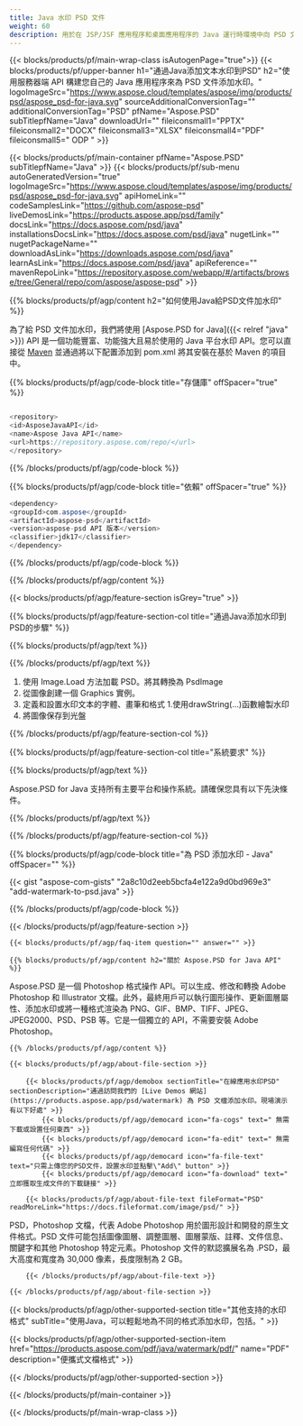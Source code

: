 ```yaml
---
title: Java 水印 PSD 文件
weight: 60
description: 用於在 JSP/JSF 應用程序和桌面應用程序的 Java 運行時環境中向 PSD 文件添加或刪除水印的 Java 示例代碼。
---
```


{{< blocks/products/pf/main-wrap-class isAutogenPage="true">}}
{{< blocks/products/pf/upper-banner h1="通過Java添加文本水印到PSD" h2="使用服務器端 API 構建您自己的 Java 應用程序來為 PSD 文件添加水印。" logoImageSrc="https://www.aspose.cloud/templates/aspose/img/products/psd/aspose_psd-for-java.svg" sourceAdditionalConversionTag="" additionalConversionTag="PSD" pfName="Aspose.PSD" subTitlepfName="Java" downloadUrl="" fileiconsmall1="PPTX" fileiconsmall2="DOCX" fileiconsmall3="XLSX" fileiconsmall4="PDF" fileiconsmall5=" ODP " >}}

{{< blocks/products/pf/main-container pfName="Aspose.PSD" subTitlepfName="Java" >}}
{{< blocks/products/pf/sub-menu autoGeneratedVersion="true" logoImageSrc="https://www.aspose.cloud/templates/aspose/img/products/psd/aspose_psd-for-java.svg" apiHomeLink="" codeSamplesLink="https://github.com/aspose-psd" liveDemosLink="https://products.aspose.app/psd/family" docsLink="https://docs.aspose.com/psd/java" installationsDocsLink="https://docs.aspose.com/psd/java" nugetLink="" nugetPackageName="" downloadAsLink="https://downloads.aspose.com/psd/java" learnAsLink="https://docs.aspose.com/psd/java" apiReference="" mavenRepoLink="https://repository.aspose.com/webapp/#/artifacts/browse/tree/General/repo/com/aspose/aspose-psd" >}}

{{% blocks/products/pf/agp/content h2="如何使用Java給PSD文件加水印" %}}

 為了給 PSD 文件加水印，我們將使用
 [Aspose.PSD for Java]({{< relref "java" >}})
 API 是一個功能豐富、功能強大且易於使用的 Java 平台水印 API。您可以直接從
 [Maven](https://repository.aspose.com/webapp/#/artifacts/browse/tree/General/repo/com/aspose/aspose-psd)
 並通過將以下配置添加到 pom.xml 將其安裝在基於 Maven 的項目中。

{{% blocks/products/pf/agp/code-block title="存儲庫" offSpacer="true" %}}

```cs

<repository>
<id>AsposeJavaAPI</id>
<name>Aspose Java API</name>
<url>https://repository.aspose.com/repo/</url>
</repository>

```

{{% /blocks/products/pf/agp/code-block %}}

{{% blocks/products/pf/agp/code-block title="依賴" offSpacer="true" %}}

```cs
<dependency>
<groupId>com.aspose</groupId>
<artifactId>aspose-psd</artifactId>
<version>aspose-psd API 版本</version>
<classifier>jdk17</classifier>
</dependency>

```

{{% /blocks/products/pf/agp/code-block %}}

{{% /blocks/products/pf/agp/content %}}

{{< blocks/products/pf/agp/feature-section isGrey="true" >}}

{{% blocks/products/pf/agp/feature-section-col title="通過Java添加水印到PSD的步驟" %}}

{{% blocks/products/pf/agp/text %}}

{{% /blocks/products/pf/agp/text %}}

1. 使用 Image.Load 方法加載 PSD。將其轉換為 PsdImage
1. 從圖像創建一個 Graphics 實例。
1. 定義和設置水印文本的字體、畫筆和格式
1.使用drawString(...)函數繪製水印
1. 將圖像保存到光盤

{{% /blocks/products/pf/agp/feature-section-col %}}

{{% blocks/products/pf/agp/feature-section-col title="系統要求" %}}

{{% blocks/products/pf/agp/text %}}

 Aspose.PSD for Java 支持所有主要平台和操作系統。請確保您具有以下先決條件。

{{% /blocks/products/pf/agp/text %}}

{{% /blocks/products/pf/agp/feature-section-col %}}

{{% blocks/products/pf/agp/code-block title="為 PSD 添加水印 - Java" offSpacer="" %}}

{{< gist "aspose-com-gists" "2a8c10d2eeb5bcfa4e122a9d0bd969e3" "add-watermark-to-psd.java" >}}

{{% /blocks/products/pf/agp/code-block %}}

{{< /blocks/products/pf/agp/feature-section >}}

    {{< blocks/products/pf/agp/faq-item question="" answer="" >}}
 

<!-- aboutfile Starts -->

    {{% blocks/products/pf/agp/content h2="關於 Aspose.PSD for Java API" %}}

 Aspose.PSD 是一個 Photoshop 格式操作 API。可以生成、修改和轉換 Adob​​e Photoshop 和 Illustrator 文檔。此外，最終用戶可以執行圖形操作、更新圖層屬性、添加水印或將一種格式渲染為 PNG、GIF、BMP、TIFF、JPEG、JPEG2000、PSD、PSB 等。它是一個獨立的 API，不需要安裝 Adob​​e Photoshop。



    {{% /blocks/products/pf/agp/content %}}

    {{< blocks/products/pf/agp/about-file-section >}}

        {{< blocks/products/pf/agp/demobox sectionTitle="在線應用水印PSD" sectionDescription="通過訪問我們的 [Live Demos 網站](https://products.aspose.app/psd/watermark) 為 PSD 文檔添加水印。現場演示有以下好處" >}}
            {{< blocks/products/pf/agp/democard icon="fa-cogs" text=" 無需下載或設置任何東西" >}}
            {{< blocks/products/pf/agp/democard icon="fa-edit" text=" 無需編寫任何代碼" >}}
            {{< blocks/products/pf/agp/democard icon="fa-file-text" text="只需上傳您的PSD文件，設置水印並點擊\"Add\" button" >}}
            {{< blocks/products/pf/agp/democard icon="fa-download" text=" 立即獲取生成文件的下載鏈接" >}}

        {{< blocks/products/pf/agp/about-file-text fileFormat="PSD" readMoreLink="https://docs.fileformat.com/image/psd/" >}}
PSD，Photoshop 文檔，代表 Adob​​e Photoshop 用於圖形設計和開發的原生文件格式。PSD 文件可能包括圖像圖層、調整圖層、圖層蒙版、註釋、文件信息、關鍵字和其他 Photoshop 特定元素。Photoshop 文件的默認擴展名為 .PSD，最大高度和寬度為 30,000 像素，長度限制為 2 GB。

        {{< /blocks/products/pf/agp/about-file-text >}}

    {{< /blocks/products/pf/agp/about-file-section >}}

<!-- aboutfile Ends -->

{{< blocks/products/pf/agp/other-supported-section title="其他支持的水印格式" subTitle="使用Java，可以輕鬆地為不同的格式添加水印，包括。" >}}

{{< blocks/products/pf/agp/other-supported-section-item href="https://products.aspose.com/pdf/java/watermark/pdf/" name="PDF" description="便攜式文檔格式" >}}

{{< /blocks/products/pf/agp/other-supported-section >}}

{{< /blocks/products/pf/main-container >}}
    
{{< /blocks/products/pf/main-wrap-class >}}
